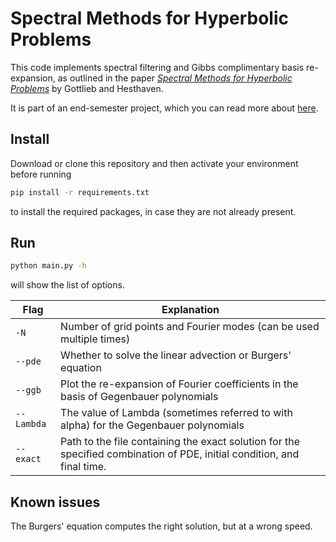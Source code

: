 # Spectral Methods for Hyperbolic Problems

This code implements spectral filtering and Gibbs complimentary basis re-expansion, as outlined in the paper [_Spectral Methods for Hyperbolic Problems_](https://doi.org/10.1016/S0377-0427(00)00510-0) by Gottlieb and Hesthaven.

It is part of an end-semester project, which you can read more about [here](https://aadi.ink/spectral4hyp).

## Install
Download or clone this repository and then activate your environment 
before running
```bash
pip install -r requirements.txt
```
to install the required packages, in case they are not already present.

## Run
```bash
python main.py -h
```
will show the list of options.


| Flag | Explanation | 
| --- | --- | 
| `-N` | Number of grid points and Fourier modes (can be used multiple times) |
| `--pde` | Whether to solve the linear advection or Burgers' equation |
| `--ggb` | Plot the re-expansion of Fourier coefficients in the basis of Gegenbauer polynomials |
| `--Lambda` | The value of Lambda (sometimes referred to with alpha) for the Gegenbauer polynomials | 
| `--exact` | Path to the file containing the exact solution for the specified combination of PDE, initial condition, and final time. |

## Known issues
The Burgers' equation computes the right solution, but at a wrong speed.

